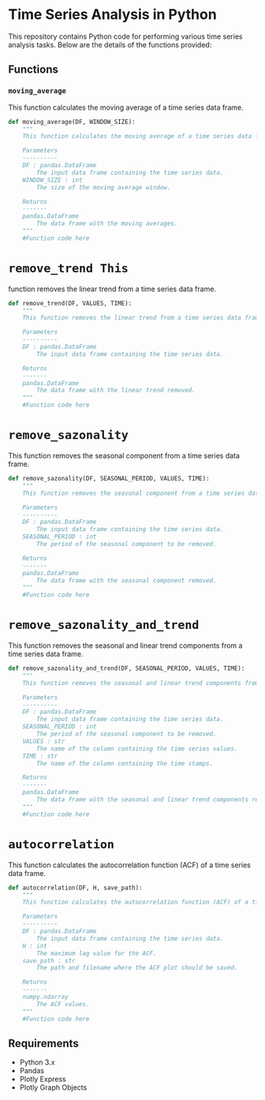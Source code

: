 # Time Series Analysis in Python

This repository contains Python code for performing various time series analysis tasks. Below are the details of the functions provided:

## Functions

### `moving_average`

This function calculates the moving average of a time series data frame.

```python
def moving_average(DF, WINDOW_SIZE):
    """
    This function calculates the moving average of a time series data frame.

    Parameters
    ----------
    DF : pandas.DataFrame
        The input data frame containing the time series data.
    WINDOW_SIZE : int
        The size of the moving average window.

    Returns
    -------
    pandas.DataFrame
        The data frame with the moving averages.
    """
    #Function code here 
 ```

# `remove_trend This` 
function removes the linear trend from a time series data frame.

```python
def remove_trend(DF, VALUES, TIME):
    """
    This function removes the linear trend from a time series data frame.

    Parameters
    ----------
    DF : pandas.DataFrame
        The input data frame containing the time series data.

    Returns
    -------
    pandas.DataFrame
        The data frame with the linear trend removed.
    """
    #Function code here 
```


# `remove_sazonality`
This function removes the seasonal component from a time series data frame.

```python
def remove_sazonality(DF, SEASONAL_PERIOD, VALUES, TIME):
    """
    This function removes the seasonal component from a time series data frame.

    Parameters
    ----------
    DF : pandas.DataFrame
        The input data frame containing the time series data.
    SEASONAL_PERIOD : int
        The period of the seasonal component to be removed.

    Returns
    -------
    pandas.DataFrame
        The data frame with the seasonal component removed.
    """
    #Function code here 
```
# `remove_sazonality_and_trend`
This function removes the seasonal and linear trend components from a time series data frame.

```python
def remove_sazonality_and_trend(DF, SEASONAL_PERIOD, VALUES, TIME):
    """
    This function removes the seasonal and linear trend components from a time series data frame.

    Parameters
    ----------
    DF : pandas.DataFrame
        The input data frame containing the time series data.
    SEASONAL_PERIOD : int
        The period of the seasonal component to be removed.
    VALUES : str
        The name of the column containing the time series values.
    TIME : str
        The name of the column containing the time stamps.

    Returns
    -------
    pandas.DataFrame
        The data frame with the seasonal and linear trend components removed.
    """
    #Function code here 
```
    

# `autocorrelation`
This function calculates the autocorrelation function (ACF) of a time series data frame.

```python
def autocorrelation(DF, H, save_path):
    """
    This function calculates the autocorrelation function (ACF) of a time series data frame.

    Parameters
    ----------
    DF : pandas.DataFrame
        The input data frame containing the time series data.
    H : int
        The maximum lag value for the ACF.
    save_path : str
        The path and filename where the ACF plot should be saved.

    Returns
    -------
    numpy.ndarray
        The ACF values.
    """
    #Function code here 
```

## Requirements
* Python 3.x
* Pandas
* Plotly Express
* Plotly Graph Objects
